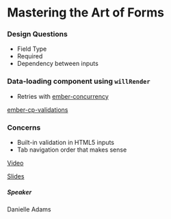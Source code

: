 # Mastering the Art of Forms

### Design Questions
- Field Type
- Required
- Dependency between inputs

### Data-loading component using `willRender`
- Retries with [ember-concurrency](https://github.com/machty/ember-concurrency)

[ember-cp-validations](https://github.com/offirgolan/ember-cp-validations)

### Concerns
- Built-in validation in HTML5 inputs
- Tab navigation order that makes sense

[Video](https://youtu.be/qfnkDyHVJzs?t=26963)

[Slides](http://slides.com/danielleadams/art-of-forms-ec18)

##### Speaker
Danielle Adams
